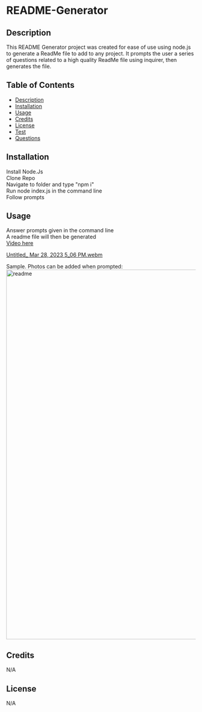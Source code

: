 
# README-Generator

## Description

This README Generator project was created for ease of use using node.js to generate a ReadMe file to add to any project.
It prompts the user a series of questions related to a high quality ReadMe file using inquirer, then generates the file.

## Table of Contents 
- [Description](#description)
- [Installation](#installation)
- [Usage](#usage)
- [Credits](#credits)
- [License](#license)
- [Test](#test)
- [Questions](#questions)

## Installation

Install Node.Js <br>
Clone Repo <br>
Navigate to folder and type "npm i"<br>
Run node index.js in the command line <br>
Follow prompts<br>

## Usage

Answer prompts given in the command line <br>
A readme file will then be generated<br>
[Video here](https://drive.google.com/file/d/1jWye9T7s9KNg6UQvX2bv-gRZPQG23sgi/preview)

[Untitled_ Mar 28, 2023 5_06 PM.webm](https://user-images.githubusercontent.com/121457179/228381192-619f25bd-689b-4da5-b365-4296eab2d364.webm)

Sample. Photos can be added when prompted:
<img width="983" alt="readme" src="https://user-images.githubusercontent.com/121457179/228402459-abea904a-1fc5-44cd-b2ad-a523f685f660.png">

## Credits
N/A

## License
N/A
